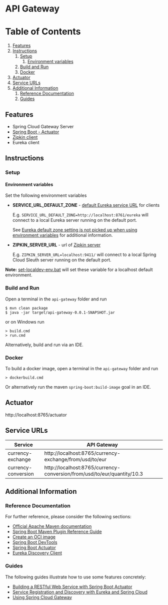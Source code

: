 # API Gateway

# Table of Contents
1. [Features](#features)
2. [Instructions](#instructions)
    1. [Setup](#setup)
       1. [Environment variables](#environment-variables)
    2. [Build and Run](#build-and-run)
    3. [Docker](#docker)
3. [Actuator](#actuator)
4. [Service URLs](#service-urls)
5. [Additional Information](#additional-information)
   1. [Reference Documentation](#reference-documentation)
   2. [Guides](#guides)

## Features

- Spring Cloud Gateway Server
- [Spring Boot - Actuator](http://localhost:8765/actuator)
- [Zipkin client](https://docs.spring.io/spring-cloud-sleuth/docs/current-SNAPSHOT/reference/html/index.html)
- Eureka client

## Instructions
### Setup
#### Environment variables
Set the following environment variables
- **SERVICE_URL_DEFAULT_ZONE** - [default Eureka service URL](https://cloud.spring.io/spring-cloud-netflix/multi/multi__service_discovery_eureka_clients.html) for clients

  E.g. `SERVICE_URL_DEFAULT_ZONE=http://localhost:8761/eureka` will connect to a local Eureka server running on the default port.

  See [Eureka default zone setting is not picked up when using environment variables](https://github.com/spring-cloud/spring-cloud-netflix/issues/2541) for additional information.

- **ZIPKIN_SERVER_URL** - url of [Zipkin server](https://docs.spring.io/spring-cloud-sleuth/docs/current-SNAPSHOT/reference/html/index.html)

  E.g. `ZIPKIN_SERVER_URL=localhost:9411/` will connect to a local Spring Cloud Sleuth server running on the default port.

**Note:** [set-localdev-env.bat](set-localdev-env.bat) will set these variable for a localhost default environment.


### Build and Run
Open a terminal in the `api-gateway` folder and run
```shell
$ mvn clean package
$ java -jar target/api-gateway-0.0.1-SNAPSHOT.jar
```
or on Windows run
```shell
> build.cmd
> run.cmd
```
Alternatively, build and run via an IDE.

### Docker
To build a docker image, open a terminal in the `api-gateway` folder and run
```shell
> dockerbuild.cmd
```
Or alternatively run the maven `spring-boot:build-image` goal in an IDE.

## Actuator
http://localhost:8765/actuator

## Service URLs
| Service             | API Gateway                                                             |
|---------------------|-------------------------------------------------------------------------|
| currency-exchange   | http://localhost:8765/currency-exchange/from/usd/to/eur                 |
| currency-conversion | http://localhost:8765/currency-conversion/from/usd/to/eur/quantity/10.3 |

## Additional Information

### Reference Documentation
For further reference, please consider the following sections:

* [Official Apache Maven documentation](https://maven.apache.org/guides/index.html)
* [Spring Boot Maven Plugin Reference Guide](https://docs.spring.io/spring-boot/docs/2.4.2/maven-plugin/reference/html/)
* [Create an OCI image](https://docs.spring.io/spring-boot/docs/2.4.2/maven-plugin/reference/html/#build-image)
* [Spring Boot DevTools](https://docs.spring.io/spring-boot/docs/2.4.2/reference/htmlsingle/#using-boot-devtools)
* [Spring Boot Actuator](https://docs.spring.io/spring-boot/docs/2.4.2/reference/htmlsingle/#production-ready)
* [Eureka Discovery Client](https://docs.spring.io/spring-cloud-netflix/docs/current/reference/html/#service-discovery-eureka-clients)

### Guides
The following guides illustrate how to use some features concretely:

* [Building a RESTful Web Service with Spring Boot Actuator](https://spring.io/guides/gs/actuator-service/)
* [Service Registration and Discovery with Eureka and Spring Cloud](https://spring.io/guides/gs/service-registration-and-discovery/)
* [Using Spring Cloud Gateway](https://github.com/spring-cloud-samples/spring-cloud-gateway-sample)
